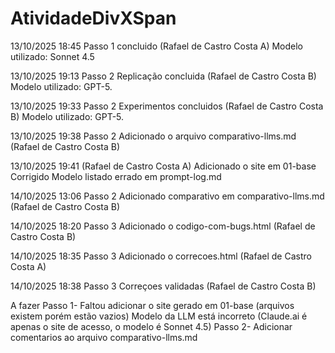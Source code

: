 # AtividadeDivXSpan

13/10/2025 18:45
Passo 1 concluido (Rafael de Castro Costa A)
Modelo utilizado: Sonnet 4.5

13/10/2025 19:13
Passo 2
Replicação concluida (Rafael de Castro Costa B)
Modelo utilizado: GPT-5.

13/10/2025 19:33
Passo 2
Experimentos concluidos (Rafael de Castro Costa B)
Modelo utilizado: GPT-5.

13/10/2025 19:38
Passo 2
Adicionado o arquivo comparativo-llms.md (Rafael de Castro Costa B)

13/10/2025 19:41 (Rafael de Castro Costa A)
Adicionado o site em 01-base
Corrigido Modelo listado errado em prompt-log.md

14/10/2025 13:06
Passo 2
Adicionado comparativo em comparativo-llms.md (Rafael de Castro Costa B)

14/10/2025 18:20
Passo 3 Adicionado o codigo-com-bugs.html (Rafael de Castro Costa B)

14/10/2025 18:35
Passo 3 Adicionado o correcoes.html (Rafael de Castro Costa A)

14/10/2025 18:38
Passo 3 Correçoes validadas (Rafael de Castro Costa B)



A fazer
Passo 1-
    Faltou adicionar o site gerado em 01-base (arquivos existem porém estão vazios)
    Modelo da LLM está incorreto (Claude.ai é apenas o site de acesso, o modelo é Sonnet 4.5)
Passo 2-
    Adicionar comentarios ao arquivo comparativo-llms.md